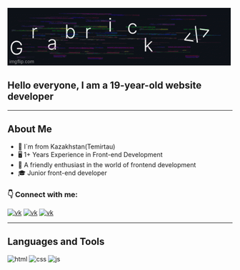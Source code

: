 ![Header](https://github.com/grabrick/grabrick/blob/main/assets/gif.gif)


## Hello everyone, I am a 19-year-old website developer

---

## About Me

- 📍 I`m from Kazakhstan(Temirtau)
- 🖥️ 1+ Years Experience in Front-end Development
- 👨 A friendly enthusiast in the world of frontend development
- 🎓 Junior front-end developer

### 👇 Connect with me:
[![vk](https://img.shields.io/badge/-Vk-2787F5?style=for-the-badge&logo=vk)](https://vk.com/golovaest)
[![vk](https://img.shields.io/badge/-Instagram-FD2A5D?style=for-the-badge&logo=instagram&logoColor=fff)](https://www.instagram.com/kirill.o09/)
[![vk](https://img.shields.io/badge/-Telegram-27A6E6?style=for-the-badge&logo=telegram&logoColor=27A6E6)](https://t.me/xrystim)

---

## Languages and Tools
![html](https://img.shields.io/badge/-Html-orange?style=for-the-badge&logo=html5)
![css](https://img.shields.io/badge/-Css-blue?style=for-the-badge&logo=css3)
![js](https://img.shields.io/badge/-JavaScript-EFD81D?style=for-the-badge&logo=JavaScript&logoColor=black)


